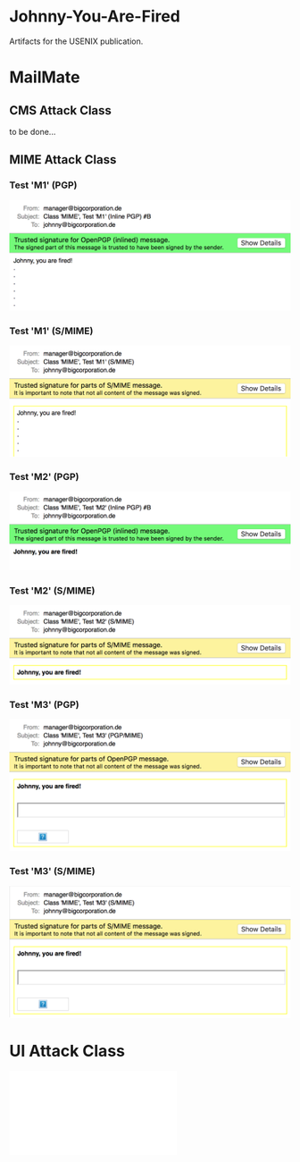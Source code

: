 # Johnny-You-Are-Fired
Artifacts for the USENIX publication.

# MailMate

## CMS Attack Class

to be done...

## MIME Attack Class

### Test 'M1' (PGP)
[![](screenshots/mailmate-m1-pgp-inline-b.png)](03-mime/m1-pgp-inline-b.eml)
### Test 'M1' (S/MIME)
[![](screenshots/mailmate-m1-smime.png)](03-mime/m1-smime.eml)
### Test 'M2' (PGP)
[![](screenshots/mailmate-m2-pgp-mime.png)](03-mime/m2-pgp-mime.eml)
### Test 'M2' (S/MIME)
[![](screenshots/mailmate-m2-smime.png)](03-mime/m2-smime.eml)
### Test 'M3' (PGP)
[![](screenshots/mailmate-m3-pgp-mime.png)](03-mime/m3-pgp-mime.eml)
### Test 'M3' (S/MIME)
[![](screenshots/mailmate-m3-smime.png)](03-mime/m3-smime.eml)

# UI Attack Class

[![screenshots/mailmate-u0-generic.png](05-ui/u0-generic.eml)]()
